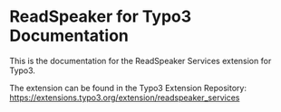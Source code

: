 # ReadSpeaker for Typo3 Documentation

This is the documentation for the ReadSpeaker Services extension for Typo3.

The extension can be found in the Typo3 Extension Repository: https://extensions.typo3.org/extension/readspeaker_services
